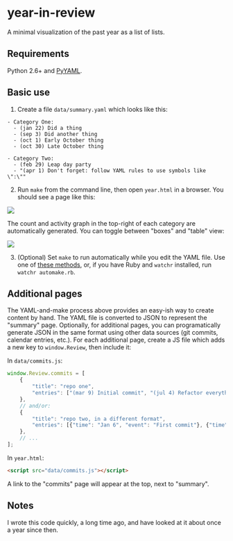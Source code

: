 # year-in-review

A minimal visualization of the past year as a list of lists.

## Requirements

Python 2.6+ and [PyYAML][install-pyyaml].

## Basic use

1. Create a file `data/summary.yaml` which looks like this:

  ```
  - Category One:
    - (jan 22) Did a thing
    - (sep 3) Did another thing
    - (oct 1) Early October thing
    - (oct 30) Late October thing

  - Category Two:
    - (feb 29) Leap day party
    - "(apr 1) Don't forget: follow YAML rules to use symbols like \":\""
  ```

2. Run `make` from the command line, then open `year.html` in a browser. You should see a page like this:

  ![](http://i.imgur.com/vUITtXq.png)

  The count and activity graph in the top-right of each category are automatically generated. You can toggle between "boxes" and "table" view:

  ![](http://i.imgur.com/t7jLpRl.png)

3. (Optional) Set `make` to run automatically while you edit the YAML file. Use one of [these methods][watch-make], or, if you have Ruby and `watchr` installed, run `watchr automake.rb`.

## Additional pages

The YAML-and-make process above provides an easy-ish way to create content by hand. The YAML file is converted to JSON to represent the "summary" page. Optionally, for additional pages, you can programatically generate JSON in the same format using other data sources (git commits, calendar entries, etc.). For each additional page, create a JS file which adds a new key to `window.Review`, then include it:

In `data/commits.js`:
```js
window.Review.commits = [
    {
        "title": "repo one",
        "entries": ["(mar 9) Initial commit", "(jul 4) Refactor everything"],
    },
    // and/or:
    {
        "title": "repo two, in a different format",
        "entries": [{"time": "Jan 6", "event": "First commit"}, {"time": "May 9": "Last commit"}],
    },
    // ...
];
```

In `year.html`:
```html
<script src="data/commits.js"></script>
```

A link to the "commits" page will appear at the top, next to "summary".

## Notes

I wrote this code quickly, a long time ago, and have looked at it about once a year since then.

[install-pyyaml]: http://stackoverflow.com/questions/14261614/how-do-i-install-the-yaml-package-for-python
[watch-make]: http://stackoverflow.com/questions/7539563/is-there-a-smarter-alternative-to-watch-make
